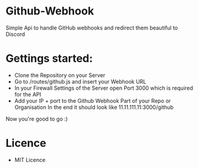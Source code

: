 # Github-Webhook
Simple Api to handle GitHub webhooks and redirect them beautiful to Discord

# Gettings started:
 - Clone the Repository on your Server
 - Go to /routes/github.js and insert your Webhook URL
 - In your Firewall Settings of the Server open Port 3000 which is required for the API
 - Add your IP + port to the Github Webhook Part of your Repo or Organisation In the end it should look like 11.11.111.11:3000/github
 
Now you're good to go :) 
 
# Licence
 - MIT Licence

